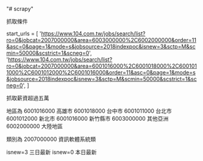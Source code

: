 "# scrapy" 

抓取條件

start_urls = [
        'https://www.104.com.tw/jobs/search/list?ro=0&jobcat=2007000000&area=6003000000%2C6002000000&order=11&asc=0&page=1&mode=s&jobsource=2018indexpoc&isnew=3&sctp=M&scmin=50000&scstrict=1&scneg=0',
        'https://www.104.com.tw/jobs/search/list?ro=0&jobcat=2007000000&area=6001016000%2C6001018000%2C6001011000%2C6001012000%2C6001016000&order=11&asc=0&page=1&mode=s&jobsource=2018indexpoc&isnew=3&sctp=M&scmin=50000&scstrict=1&scneg=0',
    ]
    
抓取薪資超過五萬

地區為
6001016000	高雄市
6001018000	台中市
6001011000	台北市
6001012000	新北市
6001016000	新竹縣市
6003000000	其他亞洲
6002000000	大陸地區

類別為
2007000000	資訊軟體系統類


isnew=3 三日最新
isnew=0 本日最新

